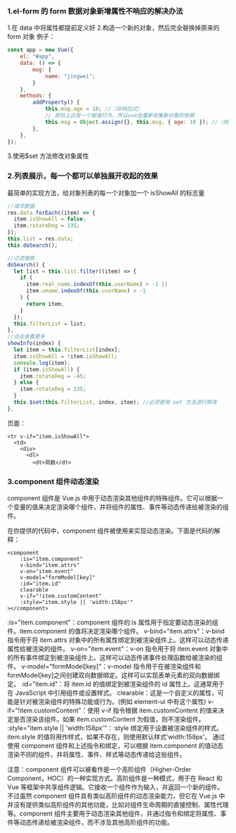 ### 1.el-form 的 form 数据对象新增属性不响应的解决办法

1.在 data 中将属性都提前定义好 2.构造一个新的对象，然后完全替换掉原来的 form 对象
例子：

```js
const app = new Vue({
	el: "#app",
	data: () => {
		msg: {
			name: "jingwei";
		}
	},
	methods: {
		addProperty() {
			this.msg.age = 18; //（非响应式）
			// 原则上这是一个赋值行为，所以vue会重新收集新对象的依赖
			this.msg = Object.assign({}, this.msg, { age: 18 }); //（响应式）
		},
	},
});
```

3.使用$set 方法修改对象属性

### 2.列表展示，每一个都可以单独展开收起的效果

最简单的实现方法，给对象列表的每一个对象加一个 isShowAll 的标志量

```js
//请求数据
res.data.forEach((item) => {
  item.isShowAll = false;
  item.rotateDeg = 135;
});
this.list = res.data;
this.doSearch();

//过滤搜索
doSearch() {
  let list = this.list.filter((item) => {
	if (
	  item.real_name.indexOf(this.userName) > -1 ||
	  item.uname.indexOf(this.userName) > -1
	) {
	  return item;
	}
  });
  this.filterList = list;
},
//点击查看更多
showInfo(index) {
  let item = this.filterList[index];
  item.isShowAll = !item.isShowAll;
  console.log(item);
  if (item.isShowAll) {
	item.rotateDeg = -45;
  } else {
	item.rotateDeg = 135;
  }
  this.$set(this.filterList, index, item); //必须使用 set 方法进行修改
},
```

页面：

```vue
<tr v-if="item.isShowAll">
  <td>
	<div>
	  <dl>
		<dt>局数</dt>
```

### 3.component 组件动态渲染

component 组件是 Vue.js 中用于动态渲染其他组件的特殊组件。它可以根据一个变量的值来决定渲染哪个组件，并将组件的属性、事件等动态传递给被渲染的组件。

在你提供的代码中，component 组件被使用来实现动态渲染。下面是代码的解释：

```vue
<component
	:is="item.component"
	v-bind="item.attrs"
	v-on="item.event"
	v-model="formModel[key]"
	:id="item.id"
	clearable
	v-if="!item.customContent"
	:style="item.style || 'width:158px'"
></component>
```

:is="item.component"：component 组件的:is 属性用于指定要动态渲染的组件。item.component 的值将决定渲染哪个组件。
v-bind="item.attrs"：v-bind 指令用于将 item.attrs 对象中的所有属性绑定到被渲染组件上。这样可以动态传递属性给被渲染的组件。
v-on="item.event"：v-on 指令用于将 item.event 对象中的所有事件绑定到被渲染组件上。这样可以动态传递事件处理函数给被渲染的组件。
v-model="formModel[key]"：v-model 指令用于在被渲染组件和 formModel[key]之间创建双向数据绑定。这样可以实现表单元素的双向数据绑定。
:id="item.id"：将 item.id 的值绑定到被渲染组件的 id 属性上。这通常用于在 JavaScript 中引用组件或设置样式。
clearable：这是一个自定义的属性，可能是针对被渲染组件的特殊功能或行为。(例如 element-ui 中有这个属性)
v-if="!item.customContent"：使用 v-if 指令根据 item.customContent 的值来决定是否渲染该组件。如果 item.customContent 为假值，则不渲染组件。
:style="item.style || 'width:158px'"：:style 绑定用于设置被渲染组件的样式。item.style 的值将用作样式，如果不存在，则使用默认样式'width:158px'。
通过使用 component 组件和上述指令和绑定，可以根据 item.component 的值动态渲染不同的组件，并将属性、事件、样式等动态传递给这些组件。

注意：component 组件可以被看作是一个高阶组件（Higher-Order Component，HOC）的一种实现方式。高阶组件是一种模式，用于在 React 和 Vue 等框架中共享组件逻辑。它接收一个组件作为输入，并返回一个新的组件。
不过虽然 component 组件具有类似高阶组件的动态渲染能力，但它在 Vue.js 中并没有提供类似高阶组件的其他功能，比如对组件生命周期的直接控制、属性代理等。component 组件主要用于动态渲染其他组件，并通过指令和绑定将属性、事件等动态传递给被渲染组件，而不涉及其他高阶组件的功能。
